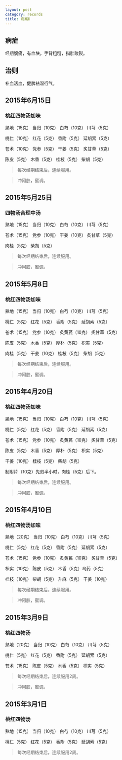 ```yaml
---
layout: post
category: records
title: 病案D
---
```


## 病症 ##

经期腹痛，有血块。手背粗糙，指肚踆裂。

## 治则 ##

补血活血，健脾袪湿行气。

## 2015年6月15日 ##

### 桃红四物汤加味 ###

熟地（15克） 当归（10克） 白芍（10克） 川芎（5克）

桃仁（10克） 红花（5克） 香附（5克） 延胡索（5克）

苍术（10克） 党参（5克） 干姜（5克） 炙甘草（5克）

陈皮（5克） 木香（5克） 桂枝（5克） 柴胡（5克）

> 每次经期结束后，连续服用。

> 冲阿胶，蜜调。


## 2015年5月25日 ##

### 四物汤合理中汤 ###

熟地（15克） 当归（10克） 白芍（10克） 川芎（5克）

苍术（15克） 党参（10克） 干姜（10克） 炙甘草（5克）

肉桂（5克） 柴胡（5克）

> 每次经期结束后，连续服用。

> 冲阿胶，蜜调。

## 2015年5月8日 ##

### 桃红四物汤加味 ###

熟地（15克） 当归（10克） 白芍（10克） 川芎（5克）

桃仁（5克） 红花（5克） 香附（5克） 延胡索（5克）

苍术（15克） 党参（10克） 炙黄芪（10克） 炙甘草（5克）

陈皮（5克） 木香（5克） 厚朴（5克） 枳实（5克） 

肉桂（5克） 干姜（10克） 桂枝（5克） 柴胡（5克）

> 每次经期结束后，连续服用。

> 冲阿胶，蜜调。

## 2015年4月20日 ##

### 桃红四物汤加味 ###

熟地（15克） 当归（10克） 白芍（10克） 川芎（5克）

桃仁（5克） 红花（5克） 香附（5克） 延胡索（5克）

苍术（15克） 党参（10克） 炙黄芪（10克） 炙甘草（5克）

陈皮（5克） 木香（5克） 厚朴（5克） 枳实（5克） 

干姜（10克） 桂枝（5克） 柴胡（5克）

制附片（10克）先煎半小时，肉桂（5克）后下。

> 每次经期结束后，连续服用。

> 冲阿胶，蜜调。

## 2015年4月10日 ##

### 桃红四物汤加味 ###

熟地（20克） 当归（10克） 白芍（10克） 川芎（5克）

桃仁（5克） 红花（5克） 香附（5克） 延胡索（5克）

苍术（15克） 党参（10克） 炙黄芪（10克） 炙甘草（5克）

枳实（10克） 陈皮（5克） 木香（5克）乌药（5克）

桂枝（10克） 柴胡（5克） 升麻（5克） 干姜（10克）

> 每次经期结束后，连续服用。

> 冲阿胶，蜜调。

## 2015年3月9日 ##

### 桃红四物汤 ###

熟地（20克） 当归（10克） 白芍（10克） 川芎（5克）

桃仁（5克） 红花（5克） 香附（5克） 延胡索（5克）

苍术（15克） 陈皮（5克） 木香（5克）  枳实（5克）

> 每次经期结束后，连续服用2周。

> 冲阿胶，蜜调。

## 2015年3月1日 ##

### 桃红四物汤 ###

熟地（15克） 当归（10克） 白芍（10克） 川芎（5克）

桃仁（5克） 红花（5克） 香附（5克） 延胡索（5克） 

> 每次经期结束后，连续服用2周。